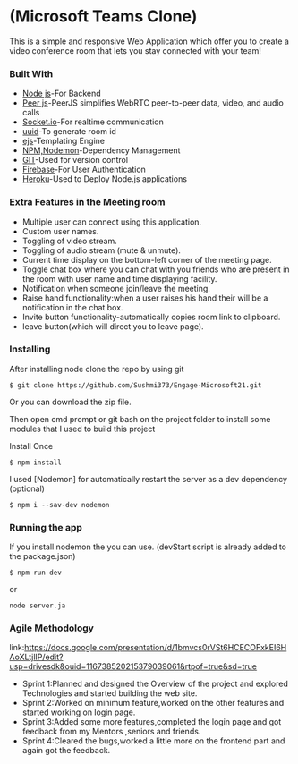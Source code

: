 # (Microsoft Teams Clone)

This is a simple and responsive Web Application which offer you to create a video conference room that lets you stay connected with your team!

### Built With
* [Node js](https://nodejs.org/en/)-For Backend
* [Peer js](https://peerjs.com/)-PeerJS simplifies WebRTC peer-to-peer data, video, and audio calls
* [Socket.io](https://socket.io/)-For realtime communication
* [uuid](https://www.npmjs.com/package/uuid)-To generate room id
* [ejs](https://www.npmjs.com/package/ejs)-Templating Engine
* [NPM,Nodemon](https://www.npmjs.com/package/nodemon)-Dependency Management
* [GIT](https://git-scm.com)-Used for version control
* [Firebase](https://firebase.google.com)-For User Authentication
* [Heroku](https://www.heroku.com)-Used to Deploy Node.js applications

### Extra Features in the Meeting room

* Multiple user can connect using this application.
* Custom user names.
* Toggling of video stream.
* Toggling of audio stream (mute & unmute).
* Current time display on the bottom-left corner of the meeting page.
* Toggle chat box where you can chat with you friends who are present in the room with user name and time displaying facility.
* Notification when someone join/leave the meeting.
* Raise hand functionality:when a user raises his hand their will be a notification in the chat box. 
* Invite button functionality-automatically copies room link to clipboard.
* leave button(which will direct you to leave page).

### Installing
After installing node clone the repo by using git
```
$ git clone https://github.com/Sushmi373/Engage-Microsoft21.git
```
Or you can download the zip file.

Then open cmd prompt or git bash on the project folder to install some modules that I used to build this project

Install Once
```
$ npm install
```
I used [Nodemon] for automatically restart the server as a dev dependency (optional)
```
$ npm i --sav-dev nodemon
```
### Running the app
If you install nodemon the you can use. (devStart script is already added to the package.json)
```
$ npm run dev
```
or
```
node server.ja
```

### Agile Methodology

link:https://docs.google.com/presentation/d/1bmvcs0rVSt6HCECOFxkEI6HAoXLtjlIP/edit?usp=drivesdk&ouid=116738520215379039061&rtpof=true&sd=true

* Sprint 1:Planned and designed the Overview of the project and explored Technologies and started building the web site.
* Sprint 2:Worked on minimum feature,worked on the other features and started working on login page.
* Sprint 3:Added some more features,completed the login page and got feedback from my Mentors ,seniors and friends.
* Sprint 4:Cleared the bugs,worked a little more on the frontend part and again got the feedback.








